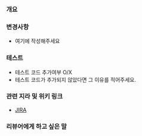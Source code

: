 ### 개요

### 변경사항
- 여기에 작성해주세요


### 테스트
- 테스트 코드 추가여부 O/X
- 테스트 코드가 추가되지 않았다면 그 이유를 적어주세요.

### 관련 지라 및 위키 링크
 - [JIRA](https://weit-2nd.atlassian.net/browse/ROFO-1) 


### 리뷰어에게 하고 싶은 말
